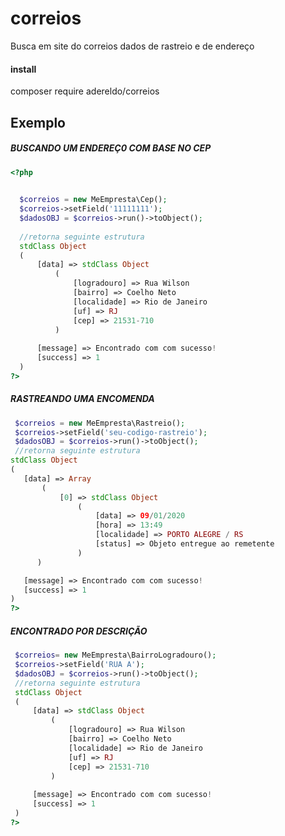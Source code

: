 # correios
Busca em site do correios dados de rastreio e de endereço

#### install
 composer require adereldo/correios
## Exemplo
##### BUSCANDO  UM ENDEREÇ0 COM BASE NO CEP
```PHP
<?php

 
  $correios = new MeEmpresta\Cep();
  $correios->setField('11111111');
  $dadosOBJ = $correios->run()->toObject();
  
  //retorna seguinte estrutura
  stdClass Object
  (
      [data] => stdClass Object
          (
              [logradouro] => Rua Wilson 
              [bairro] => Coelho Neto 
              [localidade] => Rio de Janeiro
              [uf] => RJ 
              [cep] => 21531-710
          )
  
      [message] => Encontrado com com sucesso!
      [success] => 1
  )
?>
```

 ##### RASTREANDO UMA ENCOMENDA
 ```PHP
  $correios = new MeEmpresta\Rastreio();
  $correios->setField('seu-codigo-rastreio');
  $dadosOBJ = $correios->run()->toObject();
  //retorna seguinte estrutura
stdClass Object
(
    [data] => Array
        (
            [0] => stdClass Object
                (
                    [data] => 09/01/2020
                    [hora] => 13:49
                    [localidade] => PORTO ALEGRE / RS
                    [status] => Objeto entregue ao remetente
                )
       )

    [message] => Encontrado com com sucesso!
    [success] => 1
)
?>
```

 ##### ENCONTRADO POR DESCRIÇÃO
 ```PHP
  $correios= new MeEmpresta\BairroLogradouro();
  $correios->setField('RUA A');
  $dadosOBJ = $correios->run()->toObject();
  //retorna seguinte estrutura
  stdClass Object
  (
      [data] => stdClass Object
          (
              [logradouro] => Rua Wilson 
              [bairro] => Coelho Neto 
              [localidade] => Rio de Janeiro
              [uf] => RJ 
              [cep] => 21531-710
          )
  
      [message] => Encontrado com com sucesso!
      [success] => 1
  )
?>
```



